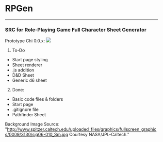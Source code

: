 # RPGen
***
### SRC for Role-Playing Game Full Character Sheet Generator


Prototype Chi 0.0.x:
![](http://i.imgur.com/kGfWTsq.gif)

1. To-Do
* Start page styling
* Sheet renderer
* .js addition
* D&D Sheet
* Generic d6 sheet


2. Done:
* Basic code files & folders
* Start page
* .gitignore file
* Pathfinder Sheet



Background Image Source:
"http://www.spitzer.caltech.edu/uploaded_files/graphics/fullscreen_graphics/0009/3130/sig06-010_Sm.jpg Courtesy NASA/JPL-Caltech."
